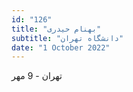 ```yaml
---
id: "126"
title: "بهنام حیدری"
subtitle: "دانشگاه تهران"
date: "1 October 2022"
---
```


تهران - 9 مهر 
